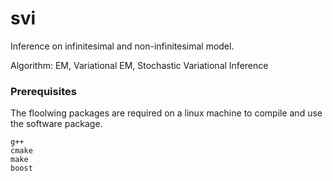 # svi
Inference on infinitesimal and non-infinitesimal model. 

Algorithm: EM, Variational EM, Stochastic Variational Inference 

### Prerequisites
The floolwing packages are required on a linux machine to compile and use the software package. 
```
g++
cmake
make
boost
```

